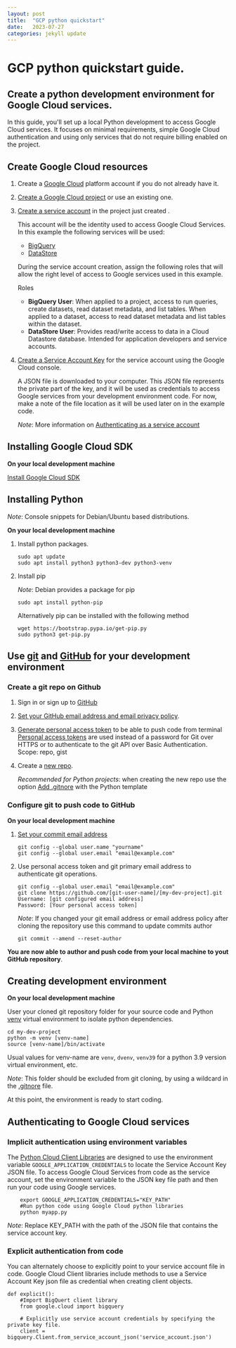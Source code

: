 ```yaml
---
layout: post
title:  "GCP python quickstart"
date:   2023-07-27
categories: jekyll update
---
```

# GCP python quickstart guide. 
## Create a python development environment for Google Cloud services.

In this guide, you'll set up a local Python development to access Google Cloud services. It focuses on minimal requirements, 
simple Google Cloud authentication and using only services that do not require billing enabled on the project.


## Create Google Cloud resources

1. Create a [Google Cloud](https://console.cloud.google.com/home/dashboard)  platform account if you do not already have it.

2. [Create a Google Cloud project](https://developers.google.com/workspace/guides/create-project) or use an existing one.

3. [Create a service account](https://cloud.google.com/iam/docs/samples/iam-create-service-account) in the project just created .

    This account will be the identity used to access Google Cloud Services.  In this example the following services will be used: 
     * [BigQuery](https://cloud.google.com/bigquery) 
     * [DataStore](https://cloud.google.com/datastore) 

    During the service account creation, assign the following roles that will allow the 
    right level of access to Google services used in this example.
	
    Roles
    * **BigQuery User**: When applied to a project, access to run queries, create datasets, read dataset metadata, and list tables. When applied to a dataset, access to read dataset metadata and list tables within the dataset.
    * **DataStore User**: Provides read/write access to data in a Cloud Datastore database. Intended for application developers and service accounts.

4. [Create a Service Account Key](https://cloud.google.com/iam/docs/creating-managing-service-account-keys#console)  for the service account using the Google Cloud console. 

   A JSON file is downloaded to your computer. This JSON file represents the private part of the key, and it will be used as credentials to access Google services from your development environment code.
For now, make a note of the file location as it will be used later on in the example code.

    *Note*: More information on [Authenticating as a service account](https://cloud.google.com/docs/authentication/production#auth-cloud-explicit-python)


## Installing Google Cloud SDK
**On your local development machine**

[Install Google Cloud SDK](https://cloud.google.com/sdk/docs/quickstart)


## Installing Python

*Note*: Console snippets for Debian/Ubuntu based distributions.

**On your local development machine**

1. Install python packages.

    ```console
    sudo apt update
    sudo apt install python3 python3-dev python3-venv
    ```
    
2. Install pip 

    *Note*: Debian provides a package for pip

    ```console
    sudo apt install python-pip
    ```
    Alternatively pip can be installed with the following method
    ```console
    wget https://bootstrap.pypa.io/get-pip.py
    sudo python3 get-pip.py
    ```

## Use [git](https://git-scm.com/) and [GitHub](https://github.com/) for your development environment
### Create a git repo on Github

1. Sign in or sign up to [GitHub](https://github.com/login)
2. [Set your GitHub email address and email privacy policy](https://github.com/settings/emails).
3. [Generate personal access token](https://github.com/settings/tokens/new) to be able to push code from terminal
[Personal access tokens](https://docs.github.com/en/authentication/keeping-your-account-and-data-secure/creating-a-personal-access-token) are used instead of a password for Git over HTTPS or to authenticate to the git API over Basic Authentication.
Scope: repo, gist
4. Create a [new repo](https://github.com/new). 

    *Recommended for Python projects*: when creating the new repo use the option [Add .gitnore](https://docs.github.com/en/get-started/getting-started-with-git/ignoring-files) with the Python template

### Configure git to push code to GitHub
**On your local development machine**
1. [Set your commit email address](https://docs.github.com/en/account-and-profile/setting-up-and-managing-your-github-user-account/managing-email-preferences/setting-your-commit-email-address)

    ```console
    git config --global user.name "yourname"
    git config --global user.email "email@example.com"    
    ```


3. Use personal access token and git primary email address to authenticate git operations.
    ```console
    git config --global user.email "email@example.com"  
    git clone https://github.com/[git-user-name]/[my-dev-project].git 
    Username: [git configured email address]
    Password: [Your personal access token]
    ```
    *Note*: If you changed your git email address or email address policy after cloning the repository use this command to update commits author
    ```console
    git commit --amend --reset-author
    ```
**You are now able to author and push code from your local machine to yout GitHub repository**.


## Creating development environment

**On your local development machine**

User your cloned git repository folder for your source code and Python [venv](https://docs.python.org/3/library/venv.html) virtual environment to isolate python dependencies. 

```
cd my-dev-project
python -m venv [venv-name]
source [venv-name]/bin/activate
```

Usual values for venv-name are `venv`, `dvenv`, `venv39` for a python 3.9 version virtual environment, etc.

*Note*: This folder should be excluded from git cloning, by using a wildcard in the [.gitnore](https://docs.github.com/en/get-started/getting-started-with-git/ignoring-files) file. 

At this point, the environment is ready to start coding.

## Authenticating to Google Cloud services
### Implicit authentication using environment variables
The [Python Cloud Client Libraries](https://cloud.google.com/python/docs/reference?l=python) are designed to use
the environment variable `GOOGLE_APPLICATION_CREDENTIALS`  to locate the Service Account Key JSON file. 
To access Google Cloud Services from code as the service account, set the environment variable to the JSON key file path
and then run your code using Google services.

```console 
    export GOOGLE_APPLICATION_CREDENTIALS="KEY_PATH"
    #Run python code using Google Cloud python libraries
    python myapp.py
```
*Note*: Replace KEY_PATH with the path of the JSON file that contains the service account key.


### Explicit authentication from code
You can alternately choose to explicitly point to your service account file in code.
Google Cloud Client libraries include methods to use a Service Account Key json file as credential when creating 
client objects. 

```code
def explicit():
    #Import BigQuert client library
    from google.cloud import bigquery
    
    # Explicitly use service account credentials by specifying the private key file.
    client = bigquery.Client.from_service_account_json('service_account.json')
    
```
